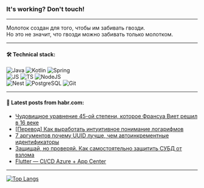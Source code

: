 ### It's working? Don't touch!

---
Молоток создан для того, чтобы им забивать гвозди. <br>
Но это не значит, что гвозди можно забивать только молотком.

---

#### 🛠️ Technical stack:

![Java](https://img.shields.io/badge/Java-informational?logo=Oracle&style=flat&logoColor=white&color=FF4500)
![Kotlin](https://img.shields.io/badge/Kotlin-informational?logo=Kotlin&style=flat&logoColor=white&color=774D97)
![Spring](https://img.shields.io/badge/SpringBoot-informational?logo=SpringBoot&style=flat&logoColor=white&color=6DB33F) <br>
![JS](https://img.shields.io/badge/JS-informational?logo=javaScript&style=flat&logoColor=black&color=F7Df1E)
![TS](https://img.shields.io/badge/TypeScript-informational?logo=typeScript&style=flat&logoColor=black&color=0667A8)
![NodeJS](https://img.shields.io/badge/NodeJS-informational?logo=node.js&style=flat&logoColor=white&color=70A760) <br>
![Nest](https://img.shields.io/badge/NestJS-informational?logo=NestJS&style=flat&logoColor=white&color=E0234E)
![PostgreSQL](https://img.shields.io/badge/PostgreSQL-informational?logo=PostgreSQL&style=flat&logoColor=white&color=DAA520)
![Git](https://img.shields.io/badge/Git-informational?logo=git&style=flat&logoColor=white&color=778899)

___

#### 💬 Latest posts from habr.com:

<!-- BLOG-POST-LIST:START -->
- [Чудовищное уравнение 45-ой степени, которое Франсуа Виет решил в 16 веке](https://habr.com/ru/companies/timeweb/articles/760164/?utm_source=habrahabr&utm_medium=rss&utm_campaign=760164)
- [[Перевод] Как выработать интуитивное понимание логарифмов](https://habr.com/ru/companies/ruvds/articles/760262/?utm_source=habrahabr&utm_medium=rss&utm_campaign=760262)
- [7 аргументов почему UUID лучше, чем автоинкрементные идентификаторы](https://habr.com/ru/articles/760272/?utm_source=habrahabr&utm_medium=rss&utm_campaign=760272)
- [Защищай, но проверяй. Как самостоятельно защитить СУБД от взлома](https://habr.com/ru/companies/vk/articles/760268/?utm_source=habrahabr&utm_medium=rss&utm_campaign=760268)
- [Flutter — CI/CD Azure + App Center](https://habr.com/ru/articles/760258/?utm_source=habrahabr&utm_medium=rss&utm_campaign=760258)
<!-- BLOG-POST-LIST:END -->

---
[![Top Langs](https://github-readme-stats-git-master-advtsetting-gmailcom.vercel.app/api/top-langs/?username=zloylis&langs_count=10&hide_title=false&title_color=e6edf3&size_weight=0.5&count_weight=0.5&layout=compact&hide_border=true&theme=dracula)](https://github.com/zloylis)

<!-- ![GitHub stats](https://github-readme-stats-git-master-advtsetting-gmailcom.vercel.app/api?username=zloylis&show_icons=true&hide_border=true&theme=dracula&hide_title=true&include_all_commits=true&count_private=true&hide=contribs&hide_rank=true) -->
